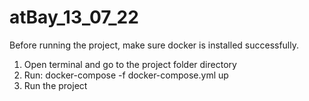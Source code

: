 # atBay_13_07_22

Before running the project, make sure docker is installed successfully.
1. Open terminal and go to the project folder directory
2. Run: docker-compose -f docker-compose.yml up
3. Run the project
